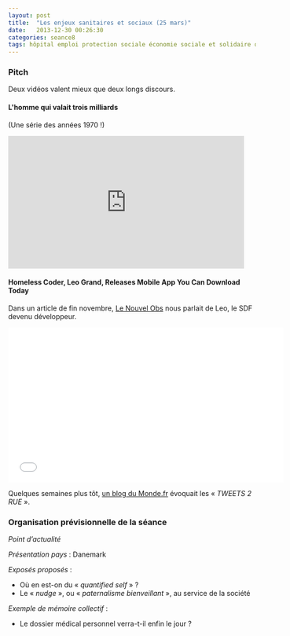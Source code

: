 ```yaml
---
layout: post
title:  "Les enjeux sanitaires et sociaux (25 mars)"
date:   2013-12-30 00:26:30
categories: seance8
tags: hôpital emploi protection sociale économie sociale et solidaire quantified self télémédecine big data dossier médical lutte contre l’exclusion questions sociales droit du travail santé publique données de santé
---
```


### Pitch

Deux vidéos valent mieux que deux longs discours.

#### L'homme qui valait trois milliards

(Une série des années 1970 !)

<iframe frameborder="0" width="480" height="270"
src="http://www.dailymotion.com/embed/video/x3iy2a"></iframe>

#### Homeless Coder, Leo Grand, Releases Mobile App You Can Download Today

Dans un article de fin novembre, [Le Nouvel Obs][nobs] nous parlait de
Leo, le SDF devenu développeur.

<iframe width="560" height="315"
src="//www.youtube.com/embed/vJ2INl29sfc" frameborder="0"
allowfullscreen></iframe>

Quelques semaines plus tôt, [un blog du Monde.fr][bigbrowser] évoquait
les «&nbsp;*TWEETS 2 RUE*&nbsp;».

### Organisation prévisionnelle de la séance

_Point d’actualité_

_Présentation pays_ : Danemark

_Exposés proposés_ :

- Où en est-on du «&nbsp;*quantified self*&nbsp;» ?
- Le «&nbsp;*nudge*&nbsp;», ou «&nbsp;*paternalisme
 bienveillant*&nbsp;», au service de la société

_Exemple de mémoire collectif_ :

- Le dossier médical personnel verra-t-il enfin le jour ?

[nobs]: http://leplus.nouvelobs.com/contribution/977458-leo-le-sdf-devenu-developpeur-la-preuve-que-chacun-peut-changer-le-monde-a-son-niveau.html
[bigbrowser]: http://bigbrowser.blog.lemonde.fr/2013/10/17/tweets-2-rue-le-quotidien-dun-sdf-en-140-signes/
